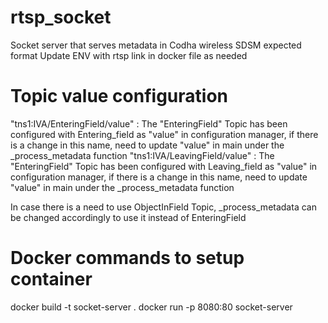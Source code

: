 # rtsp_socket
Socket server that serves metadata in Codha wireless SDSM expected format
Update ENV with rtsp link in docker file as needed

# Topic value configuration
"tns1:IVA/EnteringField/value" : The "EnteringField" Topic has been configured with Entering_field as "value" in configuration manager, if there is a change in this name, need to update "value" in main under the _process_metadata function
"tns1:IVA/LeavingField/value" : The "EnteringField" Topic has been configured with Leaving_field as "value" in configuration manager, if there is a change in this name, need to update "value" in main under the _process_metadata function

In case there is a need to use ObjectInField Topic, _process_metadata can be changed accordingly to use it instead of EnteringField


# Docker commands to setup container
docker build -t socket-server .
docker run -p 8080:80 socket-server